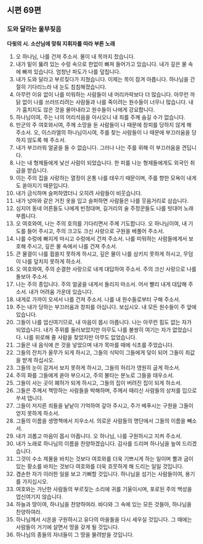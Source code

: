 ## 시편 69편

### 도와 달라는 울부짖음
**다윗의 시. 소산님에 맞춰 지휘자를 따라 부른 노래**
1. 오 하나님, 나를 건져 주소서. 물이 내 목까지 찼습니다.
2. 내가 밑이 뚫려 있는 수렁 속으로 한없이 빠져 들어가고 있습니다. 내가 깊은 물 속에 빠져 있습니다. 엄청난 파도가 나를 덮칩니다.
3. 내가 도와 달라고 부르짖다가 지쳤습니다. 이제는 목이 잠겨 아픕니다. 하나님을 간절히 기다리느라 내 눈도 침침해졌습니다.
4. 아무런 이유 없이 나를 미워하는 사람들이 내 머리카락보다 더 많습니다. 아무런 까닭 없이 나를 쓰러뜨리려는 사람들과 나를 죽이려는 원수들이 너무나 많습니다. 내가 훔치지도 않은 것을 물어내라고 원수들이 나에게 강요합니다.
5. 하나님이여, 주는 나의 어리석음을 아시오니 내 죄를 주께 숨길 수가 없습니다.
6. 만군의 주 여호와시여, 주께 소망을 둔 사람들이 나 때문에 창피를 당하지 않게 해 주소서. 오, 이스라엘의 하나님이시여, 주를 찾는 사람들이 나 때문에 부끄러움을 당하지 않도록 해 주소서.
7. 내가 부끄러워 얼굴을 들 수 없습니다. 그러나 나는 주를 위해 이 부끄러움을 견딥니다.
8. 나는 내 형제들에게 낯선 사람이 되었습니다. 한 피를 나눈 형제들에게도 외국인 취급을 받습니다.
9. 이는 주의 집을 사랑하는 열정이 온통 나를 태우기 때문이며, 주를 향한 모욕이 내게도 쏟아지기 때문입니다.
10. 내가 금식하며 슬퍼하였더니 오히려 사람들이 비웃습니다.
11. 내가 넝마와 같은 거친 옷을 입고 슬퍼하면 사람들은 나를 웃음거리로 삼습니다.
12. 심지어 동네 어른들도 나에게 빈정대며, 길거리의 술 주정꾼들도 나를 빗대어 노래 부릅니다.
13. 오 여호와여, 나는 주의 호의를 기다리면서 주께 기도합니다. 오 하나님이여, 내 기도를 들어 주시고, 주의 크고도 크신 사랑으로 구원을 베풀어 주소서.
14. 나를 수렁에 빠지게 마시고 수렁에서 건져 주소서. 나를 미워하는 사람들에게서 보호해 주시고, 깊은 물 속에서 나를 건져 주소서.
15. 큰 물결이 나를 휩쓸지 못하게 하시고, 깊은 물이 나를 삼키지 못하게 하시고, 무덤이 나를 덮치지 못하게 하소서.
16. 오 여호와여, 주의 순결한 사랑으로 내게 대답하여 주소서. 주의 크신 사랑으로 나를 돌보아 주소서.
17. 나는 주의 종입니다. 주의 얼굴을 내게서 돌리지 마소서. 어서 빨리 내게 대답해 주소서. 내가 어려움 가운데 있습니다.
18. 내게로 가까이 오셔서 나를 건져 주소서. 나를 내 원수들로부터 구해 주소서.
19. 주는 내가 당하는 부끄러움과 창피를 아십니다. 보십시오. 내 모든 원수들이 주 앞에 있습니다.
20. 그들이 나를 업신여기므로, 내 마음이 몹시 아픕니다. 나는 아무런 힘도 없는 자가 되었습니다. 내가 주위를 둘러보았지만 아무도 나를 불쌍히 여기는 자가 없었습니다. 나를 위로해 줄 사람을 찾았지만 아무도 없었습니다.
21. 그들은 내 음식에 쓴 것을 넣었으며 내가 목마를 때에 식초를 주었습니다.
22. 그들의 잔치가 올무가 되게 하시고, 그들의 식탁이 그들에게 덫이 되어 그들이 죄값을 받게 하십시오.
23. 그들의 눈이 감겨서 보지 못하게 하시고, 그들의 허리가 영원히 굽게 하소서.
24. 주의 화를 그들에게 쏟아 부으시고, 주의 불타는 분노로 그들을 태우소서.
25. 그들이 사는 곳이 폐허가 되게 하시고, 그들의 집이 버려진 집이 되게 하소서.
26. 그들은 주께서 책망하는 사람들을 박해하며, 주께서 때리신 사람들의 상처를 입으로 쑤셔 댑니다.
27. 그들이 저지른 죄들을 낱낱이 기억하여 갚아 주시고, 주가 베푸시는 구원을 그들이 얻지 못하게 하소서.
28. 그들의 이름을 생명책에서 지우소서. 의로운 사람들의 명단에서 그들의 이름을 빼소서.
29. 내가 괴롭고 마음이 몹시 아픕니다. 오 하나님, 나를 구원하시고 지켜 주소서.
30. 내가 노래로 하나님의 이름을 찬양하겠습니다. 감사를 드리며 하나님을 높여 드리겠습니다.
31. 그것이 수소 제물을 바치는 것보다 여호와를 더욱 기쁘시게 하는 일이며 뿔과 굽이 있는 황소를 바치는 것보다 여호와를 더욱 흐뭇하게 해 드리는 일일 것입니다.
32. 겸손한 자가 이러한 일을 보고 기뻐할 것입니다. 하나님을 섬기는 사람들이여, 용기를 가지십시오.
33. 여호와는 가난한 사람들의 부르짖는 소리에 귀를 기울이시며, 포로된 주의 백성을 업신여기지 않습니다.
34. 하늘과 땅이여, 하나님을 찬양하여라. 바다와 그 속에 있는 모든 것들아, 하나님을 찬양하여라.
35. 하나님께서 시온을 구원하시고 유다의 마을들을 다시 세우실 것입니다. 그 때에는 사람들이 거기에 살면서 땅을 갖게 될 것입니다.
36. 하나님의 종들의 자녀들이 그 땅을 물려받을 것입니다.